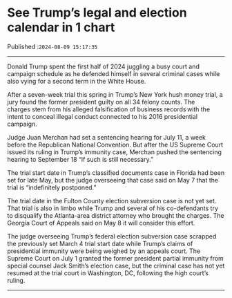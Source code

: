 # See Trump’s legal and election calendar in 1 chart

Published :`2024-08-09 15:17:35`

---

Donald Trump spent the first half of 2024 juggling a busy court and campaign schedule as he defended himself in several criminal cases while also vying for a second term in the White House.

After a seven-week trial this spring in Trump’s New York hush money trial, a jury found the former president guilty on all 34 felony counts. The charges stem from his alleged falsification of business records with the intent to conceal illegal conduct connected to his 2016 presidential campaign.

Judge Juan Merchan had set a sentencing hearing for July 11, a week before the Republican National Convention. But after the US Supreme Court issued its ruling in Trump’s immunity case, Merchan pushed the sentencing hearing to September 18 “if such is still necessary.”

The trial start date in Trump’s classified documents case in Florida had been set for late May, but the judge overseeing that case said on May 7 that the trial is “indefinitely postponed.”

The trial date in the Fulton County election subversion case is not yet set. That trial is also in limbo while Trump and several of his co-defendants try to disqualify the Atlanta-area district attorney who brought the charges. The Georgia Court of Appeals said on May 8 it will consider this effort.

The judge overseeing Trump’s federal election subversion case scrapped the previously set March 4 trial start date while Trump’s claims of presidential immunity were being weighed by an appeals court. The Supreme Court on July 1 granted the former president partial immunity from special counsel Jack Smith’s election case, but the criminal case has not yet resumed at the trial court in Washington, DC, following the high court’s ruling.

---

